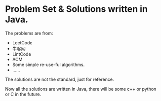 # Problem Set & Solutions written in Java.
The problems are from: 
- LeetCode
- 牛客网
- LintCode
- ACM 
- Some simple re-use-ful algorithms.
- ......

The solutions are not the standard, just for reference. 

Now all the solutions are written in Java, there will be some c++ or python or C in the future.